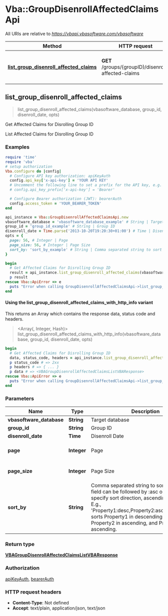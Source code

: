 # Vba::GroupDisenrollAffectedClaimsApi

All URIs are relative to *https://vbapi.vbasoftware.com/vbasoftware*

| Method | HTTP request | Description |
| ------ | ------------ | ----------- |
| [**list_group_disenroll_affected_claims**](GroupDisenrollAffectedClaimsApi.md#list_group_disenroll_affected_claims) | **GET** /groups/{groupID}/disenroll-affected-claims | Get Affected Claims for Disrolling Group ID |


## list_group_disenroll_affected_claims

> <VBAGroupDisenrollAffectedClaimsListVBAResponse> list_group_disenroll_affected_claims(vbasoftware_database, group_id, disenroll_date, opts)

Get Affected Claims for Disrolling Group ID

List Affected Claims for Disrolling Group ID

### Examples

```ruby
require 'time'
require 'vba'
# setup authorization
Vba.configure do |config|
  # Configure API key authorization: apiKeyAuth
  config.api_key['x-api-key'] = 'YOUR API KEY'
  # Uncomment the following line to set a prefix for the API key, e.g. 'Bearer' (defaults to nil)
  # config.api_key_prefix['x-api-key'] = 'Bearer'

  # Configure Bearer authorization (JWT): bearerAuth
  config.access_token = 'YOUR_BEARER_TOKEN'
end

api_instance = Vba::GroupDisenrollAffectedClaimsApi.new
vbasoftware_database = 'vbasoftware_database_example' # String | Target database
group_id = 'group_id_example' # String | Group ID
disenroll_date = Time.parse('2013-10-20T19:20:30+01:00') # Time | Disenroll Date
opts = {
  page: 56, # Integer | Page
  page_size: 56, # Integer | Page Size
  sort_by: 'sort_by_example' # String | Comma separated string to sort by. Each sort field can be followed by :asc or :desc to specify sort direction, ascending is default. E.g., 'Property1:desc,Property2:asc,Property3:asc' sorts Property1 in descending order, Property2 in ascending, and Property3 in ascending.
}

begin
  # Get Affected Claims for Disrolling Group ID
  result = api_instance.list_group_disenroll_affected_claims(vbasoftware_database, group_id, disenroll_date, opts)
  p result
rescue Vba::ApiError => e
  puts "Error when calling GroupDisenrollAffectedClaimsApi->list_group_disenroll_affected_claims: #{e}"
end
```

#### Using the list_group_disenroll_affected_claims_with_http_info variant

This returns an Array which contains the response data, status code and headers.

> <Array(<VBAGroupDisenrollAffectedClaimsListVBAResponse>, Integer, Hash)> list_group_disenroll_affected_claims_with_http_info(vbasoftware_database, group_id, disenroll_date, opts)

```ruby
begin
  # Get Affected Claims for Disrolling Group ID
  data, status_code, headers = api_instance.list_group_disenroll_affected_claims_with_http_info(vbasoftware_database, group_id, disenroll_date, opts)
  p status_code # => 2xx
  p headers # => { ... }
  p data # => <VBAGroupDisenrollAffectedClaimsListVBAResponse>
rescue Vba::ApiError => e
  puts "Error when calling GroupDisenrollAffectedClaimsApi->list_group_disenroll_affected_claims_with_http_info: #{e}"
end
```

### Parameters

| Name | Type | Description | Notes |
| ---- | ---- | ----------- | ----- |
| **vbasoftware_database** | **String** | Target database |  |
| **group_id** | **String** | Group ID |  |
| **disenroll_date** | **Time** | Disenroll Date |  |
| **page** | **Integer** | Page | [optional][default to 1] |
| **page_size** | **Integer** | Page Size | [optional][default to 100] |
| **sort_by** | **String** | Comma separated string to sort by. Each sort field can be followed by :asc or :desc to specify sort direction, ascending is default. E.g., &#39;Property1:desc,Property2:asc,Property3:asc&#39; sorts Property1 in descending order, Property2 in ascending, and Property3 in ascending. | [optional] |

### Return type

[**VBAGroupDisenrollAffectedClaimsListVBAResponse**](VBAGroupDisenrollAffectedClaimsListVBAResponse.md)

### Authorization

[apiKeyAuth](../README.md#apiKeyAuth), [bearerAuth](../README.md#bearerAuth)

### HTTP request headers

- **Content-Type**: Not defined
- **Accept**: text/plain, application/json, text/json

